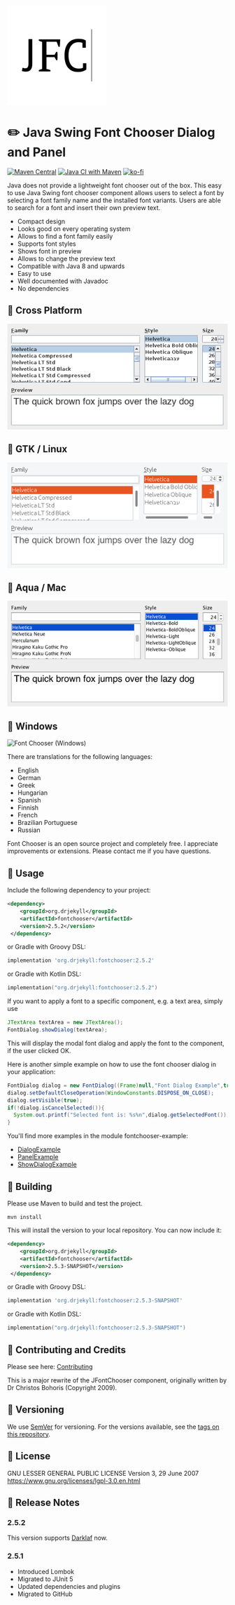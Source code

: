 ![Java Swing Font Chooser Logo](logo.svg)

# :pencil2: Java Swing Font Chooser Dialog and Panel

[![Maven Central](https://img.shields.io/maven-central/v/org.drjekyll/fontchooser.svg?label=Maven%20Central)](https://search.maven.org/search?q=g:%22org.drjekyll%22%20AND%20a:%22fontchooser%22)
[![Java CI with Maven](https://github.com/dheid/fontchooser/actions/workflows/build.yml/badge.svg)](https://github.com/dheid/fontchooser/actions/workflows/build.yml)
[![ko-fi](https://ko-fi.com/img/githubbutton_sm.svg)](https://ko-fi.com/W7W3EER56)

Java does not provide a lightweight font chooser out of the box. This easy to use Java Swing font chooser component
allows users to select a font by selecting a font family name and the installed font variants. Users are able to search
for a font and insert their own preview text.

* Compact design
* Looks good on every operating system
* Allows to find a font family easily
* Supports font styles
* Shows font in preview
* Allows to change the preview text
* Compatible with Java 8 and upwards
* Easy to use
* Well documented with Javadoc
* No dependencies

## :dancers: Cross Platform
![Font Chooser (Cross Platform)](fontchooser-metallookandfeel.png "Font Chooser (Cross Platform)")

## :penguin: GTK / Linux
![Font Chooser (GTK)](fontchooser-gtklookandfeel.png "Font Chooser (GTK)")

## :apple: Aqua / Mac
![Font Chooser (Aqua)](fontchooser-aqualookandfeel.png "Font Chooser (Aqua)")

## :office: Windows
![Font Chooser (Windows)](fontchooser-windowslookandfeel.png "Font Chooser (Windows)")

There are translations for the following languages:

* English
* German
* Greek
* Hungarian
* Spanish
* Finnish
* French
* Brazilian Portuguese
* Russian

Font Chooser is an open source project and completely free. I appreciate improvements or extensions. Please contact
me if you have questions.

## :wrench: Usage

Include the following dependency to your project:

```xml 
<dependency>
    <groupId>org.drjekyll</groupId>
    <artifactId>fontchooser</artifactId>
    <version>2.5.2</version>
 </dependency>
```

or Gradle with Groovy DSL:

```groovy
implementation 'org.drjekyll:fontchooser:2.5.2'
```

or Gradle with Kotlin DSL:

```kotlin
implementation("org.drjekyll:fontchooser:2.5.2")
```

If you want to apply a font to a specific component, e.g. a text area, simply use

```java
JTextArea textArea = new JTextArea();
FontDialog.showDialog(textArea);
```

This will display the modal font dialog and apply the font to the component, if the user clicked OK.

Here is another simple example on how to use the font chooser dialog in your application:

```java
FontDialog dialog = new FontDialog((Frame)null,"Font Dialog Example",true);
dialog.setDefaultCloseOperation(WindowConstants.DISPOSE_ON_CLOSE);
dialog.setVisible(true);
if(!dialog.isCancelSelected()){
  System.out.printf("Selected font is: %s%n",dialog.getSelectedFont());
}                                                               
```

You'll find more examples in the module fontchooser-example:

* [DialogExample](examples/DialogExample.java)
* [PanelExample](examples/PanelExample.java)
* [ShowDialogExample](examples/ShowDialogExample.java)

## :hammer: Building

Please use Maven to build and test the project.

    mvn install

This will install the version to your local repository. You can now include it:

```xml 
<dependency>
    <groupId>org.drjekyll</groupId>
    <artifactId>fontchooser</artifactId>
    <version>2.5.3-SNAPSHOT</version>
 </dependency>
```

or Gradle with Groovy DSL:

```groovy
implementation 'org.drjekyll:fontchooser:2.5.3-SNAPSHOT'
```

or Gradle with Kotlin DSL:

```kotlin
implementation("org.drjekyll:fontchooser:2.5.3-SNAPSHOT")
```

## :handshake: Contributing and Credits

Please see here: [Contributing](CONTRIBUTING.md)

This is a major rewrite of the JFontChooser component, originally written by Dr Christos Bohoris (Copyright 2009).

## :notebook: Versioning

We use [SemVer](http://semver.org/) for versioning. For the versions available, see
the [tags on this repository](https://github.com/dheid/fontchooser/tags).

## :scroll: License

GNU LESSER GENERAL PUBLIC LICENSE
Version 3, 29 June 2007
https://www.gnu.org/licenses/lgpl-3.0.en.html

## :loudspeaker: Release Notes

### 2.5.2

This version supports [Darklaf](https://github.com/weisJ/darklaf) now.

### 2.5.1

* Introduced Lombok
* Migrated to JUnit 5
* Updated dependencies and plugins
* Migrated to GitHub
